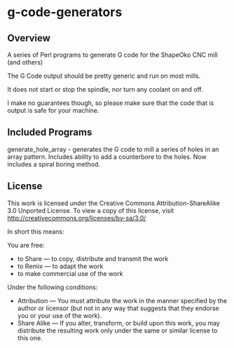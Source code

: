 g-code-generators
==================

Overview
--------

A series of Perl programs to generate G code for the ShapeOko CNC mill (and others)

The G Code output should be pretty generic and run on most mills.

It does not start or stop the spindle, nor turn any coolant on and off.

I make no guarantees though, so please make sure that the code that is output is
safe for your machine.

Included Programs
-----------------

generate_hole_array - generates the G code to mill a series of holes in an array
pattern. Includes ability to add a counterbore to the holes. Now includes a
spiral boring method.

License
-------

This work is licensed under the Creative Commons Attribution-ShareAlike 3.0
Unported License. To view a copy of this license, visit
http://creativecommons.org/licenses/by-sa/3.0/

In short this means:

You are free:

* to Share — to copy, distribute and transmit the work
* to Remix — to adapt the work
* to make commercial use of the work

Under the following conditions:

* Attribution — You must attribute the work in the manner specified by the author or licensor (but not in any way that suggests that they endorse you or your use of the work).
* Share Alike — If you alter, transform, or build upon this work, you may distribute the resulting work only under the same or similar license to this one.

